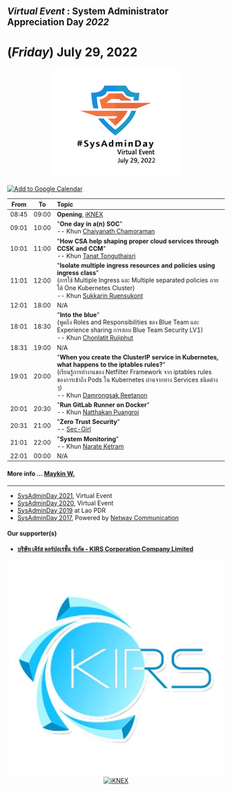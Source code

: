 ## ***Virtual Event*** : System Administrator Appreciation Day ***2022***
# **(*Friday*) July 29, 2022**
<!-- ![](../Assets/SysAdminDay-2022-small.png "SysAdminDay2022(#VirtualEvent, #COVID19)")-->

<p align="center">
<img src="../Assets/SysAdminDay-2022-small.png" title="SysAdmin Day 2022 (#VirtualEvent, #COVID19)">
</p>
    
<a target="_blank" href="http://www.google.com/calendar/event?action=TEMPLATE&dates=20220729T013000Z%2F20220729T151500Z&ctz=Asia/Bangkok&text=Virtual%20Event%20%3A%20SysAdmin%20Day%202022&location=&details=For%20details%2C%20link%20here%3A%20https%3A%2F%2FSysAdminDay.GitHub.io%2F2022%2FVirtualEvent"><img title="Add to Google Calendar" border="0" src="https://www.google.com/calendar/images/ext/gc_button1_en.gif"></a>

| From    |    To    |  Topic                                                |
|:-------:|:--------:|:------------------------------------------------------|
| 08:45   |  09:00   | <b>Opening</b>, [iKNEX](https://www.iknex.or.th)   |
| 09:01   |  10:00   | "<b>One day in a(n) SOC</b>"<br>-- Khun [Chaiyanath Chamoraman](https://www.facebook.com/BeetChamoraman) |
| 10:01   |  11:00   | "<b>How CSA help shaping proper cloud services through CCSK and CCM</b>"<br>-- Khun [Tanat Tonguthaisri](https://www.facebook.com/epicure) |
| 11:01   |  12:00   | "<b>Isolate multiple ingress resources and policies using ingress class</b>"<br>(การใช้ Multiple Ingress และ Multiple separated policies ภายใต้ One Kubernetes Cluster) <br>-- Khun [Sukkarin Ruensukont](https://www.facebook.com/lifescompanion) |
| 12:01   |  18:00   | N/A                                                   |
| 18:01   |  18:30   | "<b>Into the blue</b>"<br>(พูดถึง Roles and Responsibilities ของ Blue Team และ Experience sharing การสอบ Blue Team Security LV1) <br>-- Khun [Chonlatit Rujiphut](https://www.facebook.com/LuxFerrer7Sins) |
| 18:31   |  19:00   | N/A                                                   |
| 19:01   |  20:00   | "<b>When you create the ClusterIP service in Kubernetes, what happens to the iptables rules?</b>"<br>(เรียนรู้การทำงานของ Netfilter Framework จาก iptables rules ของการเข้าถึง Pods ใน Kubernetes ผ่านจากทาง Services ชนิดต่าง ๆ) <br>-- Khun [Damrongsak Reetanon](https://www.facebook.com/damrongsak) |
| 20:01   |  20:30   | "<b>Run GitLab Runner on Docker</b>"<br>-- Khun [Natthakan Puangroi](https://www.facebook.com/mayplepete)|
| 20:31   |  21:00   | "<b>Zero Trust Security</b>"<br>-- [Sec-Girl](https://www.facebook.com/InfoSecThaiGirl)|
| 21:01   |  22:00   | "<b>System Monitoring</b>"<br> -- Khun [Narate Ketram](https://www.facebook.com/koonnarate) |
| 22:01   |  00:00   | N/A                                                   |


#### More info ... [Maykin W.](https://line.me/R/ti/p/%40maykin)

---

* [SysAdminDay 2021](/2021/VirtualEvent), Virtual Event
* [SysAdminDay 2020](/2020/VirtualEvent), Virtual Event
* [SysAdminDay 2019](/2019/Laos) at Lao PDR
* [SysAdminDay 2017](https://www.facebook.com/sysadminthailand/photos/?tab=album&album_id=303193886821648), Powered by [Netway Communication](https://netway.co.th/)

#### Our supporter(s)
* [<b>บริษัท เคิร์ส คอร์ปอเรชั่น จำกัด - KIRS Corporation Company Limited</b>](https://www.facebook.com/kirscorp/)

<p align="center">
<a href="https://www.facebook.com/kirscorp" target="_blank"><img src="Supporters/Kirs-Logo.jpg" title="บริษัท เคิร์ส คอร์ปอเรชั่น จำกัด - KIRS Corporation Company Limited"></a>
<a href="https://iknex.or.th" target="blank"><img src="https://iknexth.github.io/assets/images/logo.png" title="iKNEX"></a>
</p>